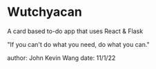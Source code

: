# Wutchyacan
A card based to-do app that uses React &amp; Flask

"If you can't do what you need, do what you can."

author: John Kevin Wang
date: 11/1/22